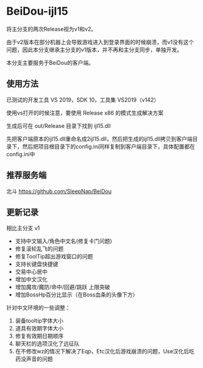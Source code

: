 # BeiDou-ijl15

将主分支的两次Release视为v1和v2。

由于v2版本在部分机器上会导致游戏进入到登录界面的时候崩溃，而v1没有这个问题，因此本分支继承主分支的v1版本，并不再和主分支同步，单独开发。

本分支主要服务于BeiDou的客户端。

## 使用方法

已测试的开发工具 VS 2019，SDK 10，工具集 VS2019（v142）

使用vs打开的时候注意，要使用 Release x86 的模式生成解决方案

生成后可在 out/Release 目录下找到 ijl15.dll

先把客户端原本的ijl15.dll重命名成2ijl15.dll，然后把生成的ijl15.dll拷贝到客户端目录下，然后把项目根目录下的config.ini同样复制到客户端目录下，具体配置都在config.ini中

## 推荐服务端

北斗 https://github.com/SleepNap/BeiDou

## 更新记录

相比主分支 v1

- 支持中文输入/角色中文名(修复卡门问题)
- 修复滚轮乱飞的问题
- 修复ToolTip超出游戏窗口的问题
- 支持长键盘快捷键
- 交易中心居中
- 增加中文汉化
- 增加魔攻/魔防/命中/回避/跳跃 上限突破
- 增加BossHp百分比显示（在Boss血条的头像下方）

针对中文环境的一些调整：

1. 装备tooltip字体大小
2. 道具有效期字体大小
3. 修复有效期日期顺序
4. 聊天栏的选项汉化了远征队
5. 在不修改wz的情况下解决了Eqp，Etc汉化后游戏崩溃的问题，Use汉化后吃药没声音的问题